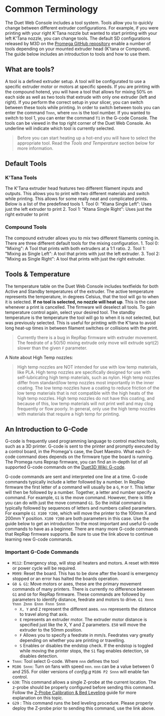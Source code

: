 # Common Terminology

The Duet Web Console includes a tool system. Tools allow you to quickly change between different extruder configurations. For example, if you were printing with your right K'Tana nozzle but wanted to start printing with your left K'Tana nozzle, you can change tools. The default SD configurations released by M3D on the [Promega GitHub repository](https://github.com/PrintM3D/Promega) enable a number of tools depending on your mounted extruder head \(K'tana or Compound\). The guide below includes an introduction to tools and how to use them.

## What are tools?

A tool is a defined extruder setup. A tool will be configurated to use a specific extruder motor or motors at specific speeds. If you are printing with the compound hotend, you will have a tool that allows for mixing 50% on each side as well as two tools that extrude with only one extruder \(left and right\). If you perform the correct setup in your slicer, you can switch between these tools while printing. In order to switch between tools you can enter the command `Tnnn`, where `nnn` is the tool number. If you wanted to switch to tool 1, you can enter the command `T1` in the G-code Console. The tools can be viewed in the top right corner of the Duet Web Console. An underline will indicate which tool is currently selected.

> Before you can start heating up a hot-end you will have to select the appropriate tool. Read the _Tools and Temperature_ section below for more information.

## Default Tools

### K'Tana Tools

The K'Tana extruder head features two different filament inputs and outputs. This allows you to print with two different materials and switch while printing. This allows for some really neat and complicated prints. Below is a list of the predefined tools 1. Tool 0: "Ktana Single Left": Uses just the left extruder to print 2. Tool 1: "Ktana Single Right": Uses just the right extruder to print

### Compound Tools

The compound extruder allows you to mix two different filaments coming in. There are three different default tools for the mixing configuration. 1. Tool 0: "Mixing": A Tool that prints with both extruders at a 1:1 ratio. 2. Tool 1: "Mixing as Single Left": A tool that prints with just the left extruder. 3. Tool 2: "Mixing as Single Right": A tool that prints with just the right extruder.

## Tools & Temperature

The temperature table on the Duet Web Console includes textfields for both Active and Standby temperatures of the extruder. The active temperature represents the temperature, in degrees Celsius, that the tool will go to when it is selected. **If no tool is selected, no nozzle will heat up**. This is the case whenever a print is cancelled. The firmware will deselect all tools. To gain temperature control again, select your desired tool. The standby temperature is the temperature the tool will go to when it is not selected, but was previously selected. This is useful for printing with the K'tana to avoid long heat-up times in between filament switches or collisions with the print.

> Currently there is a bug in RepRap firmware with extruder movement. The feedrate of a 50/50 mixing extrude only move will extrude sqrt\(2\) slower than the given `F` parameter.

A Note about High Temp nozzles:

> High temp nozzles are NOT intended for use with low temp materials, like PLA. High temp nozzles are specifically designed for use with self-lubricating high temp materials, such as nylon. High temp nozzles differ from standard/low temp nozzles most importantly in the inner coating. The low temp nozzles have a coating to reduce friction of the low temp materials that is not compatible with the high heats of the high temp nozzles. High temp nozzles do not have this coating, and because of this, low temp materials will not print well and may clog frequently or flow poorly. In general, only use the high temp nozzles with materials that require a high temp for printing.

## An Introduction to G-Code

G-code is frequently used programming language to control machine tools, such as a 3D printer. G-code is sent to the printer and promptly executed by a control board, in the Promega's case, the Duet Maestro. What each G-code command does depends on the firmware type the board is running. The Promega runs Reprap firmware, you can find an in-depth list of all supported G-code commands on the [Duet3D Wiki: G-code](https://duet3d.dozuki.com/Wiki/Gcode).

G-code commands are sent and interpreted one line at a time. G-code commands typically include a letter followed by a number. In RepRap firmware the first letter of a command will usually be a `G`, `M` or `T`. This letter will then be followed by a number. Together, a letter and number specify a command. For example, `G1` is the move command. However, there is little you can do with just the move command `G1`. So the initial command is typically followed by sequences of letters and numbers called parameters. For example `G1 X100 Y200`, which will move the printer to the 100mm X and 200mm Y position. `X100 Y200` are both parameters in this case. Use the guide below to get an introduction to the most important and useful G-code commands to have as a beginner. There are many more G-code commands that RepRap firmware supports. Be sure to use the link above to continue learning new G-code commands.

### Important G-Code Commands

* `M112`: Emergency stop, will stop all heaters and motors. A reset with `M999` or power cycle will be required.
* `M999`: Reset the board. This has to be done after the board is emergency stopped or an error has halted the boards operation.
* `G0 & G1`: Move motors or axes, these are the primary movement commands of many printers. There is currently no difference between `G1` and `G0` for RepRap firmware. These commands are followed by parameters to identify distance, feedrate and motors to drive. `G1 Xnnn Ynnn Znnn Ennn Fnnn Snnn`
  * `X, Y` and `Z` represent the different axes. `nnn` represents the distance to travel along that axis.
  * `E` represents an extruder motor. The extruder motor distance is specified just like the X, Y and Z parameters. `E50` will move the extruder to the 50mm position.
  * `F` Allows you to specify a feedrate in mm/s. Feedrates vary greatly depending on whether you are printing or travelling.
  * `S` Enables or disables the endstop check. If the endstop is toggled while moving the printer stops, the `S1` flag enables detection, `S0` disables detection.
* `Tnnn`: Tool select G-code. Where `nnn` defines the tool
* `M106 Snnn`: Turn on fans with speed `nnn`. `nnn`    can be a value between 0 and 255. For older versions of _config.g_ `M106 P2 Snnn` will enable fan control.
* `G30`: This command allows a single Z-probe at the current location. The z-probe should be properly configured before sending this command. Follow the [Z-Probe Calibration & Bed Leveling](../advanced-setup-guides/bed-leveling-and-probing.md) guide for more explanation on this topic.
* `G29` : This command runs the bed leveling procedure. Please properly deploy the Z-probe prior to sending this command, use the link above.



